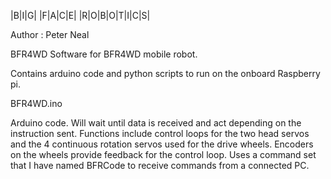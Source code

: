 |B|I|G| |F|A|C|E| |R|O|B|O|T|I|C|S|

Author : Peter Neal

BFR4WD
Software for BFR4WD mobile robot.

Contains arduino code and python scripts to run on the onboard Raspberry pi.

BFR4WD.ino

Arduino code. Will wait until data is received and act depending on the instruction sent. Functions include control loops for the two head servos and the 4 continuous rotation servos used for the drive wheels. Encoders on the wheels provide feedback for the control loop. Uses a command set that I have named BFRCode to receive commands from a connected PC.
